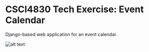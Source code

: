 # CSCI4830 Tech Exercise: Event Calendar
Django-based web application for an event calendar.

 ![alt text](https://i.imgur.com/iR5pX5K.png)
